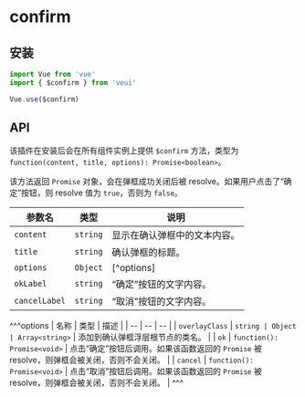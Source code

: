 # confirm

## 安装

```js
import Vue from 'vue'
import { $confirm } from 'veui'

Vue.use($confirm)
```

## API

该插件在安装后会在所有组件实例上提供 `$confirm` 方法，类型为 `function(content, title, options): Promise<boolean>`。

该方法返回 `Promise` 对象，会在弹框成功关闭后被 resolve。如果用户点击了“确定”按钮，则 resolve 值为 `true`，否则为 `false`。

| 参数名 | 类型 | 说明 |
| -- | -- | -- |
| `content` | `string` | 显示在确认弹框中的文本内容。 |
| `title` | `string` | 确认弹框的标题。 |
| `options` | `Object` | [^options] |
| `okLabel` | `string` | “确定”按钮的文字内容。 |
| `cancelLabel` | `string` | “取消”按钮的文字内容。 |

^^^options
| 名称 | 类型 | 描述 |
| -- | -- | -- |
| `overlayClass` | `string | Object | Array<string>` | 添加到确认弹框浮层根节点的类名。 |
| `ok` | `function(): Promise<void>` | 点击“确定”按钮后调用。如果该函数返回的 `Promise` 被 resolve，则弹框会被关闭，否则不会关闭。 |
| `cancel` | `function(): Promise<void>` | 点击“取消”按钮后调用。如果该函数返回的 `Promise` 被 resolve，则弹框会被关闭，否则不会关闭。 |
^^^

